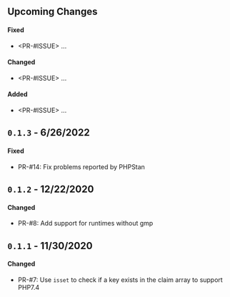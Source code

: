 ## Upcoming Changes

#### Fixed

- <PR-#ISSUE> ...

#### Changed

- <PR-#ISSUE> ...

#### Added

- <PR-#ISSUE> ...

## `0.1.3` - 6/26/2022

#### Fixed

- PR-#14: Fix problems reported by PHPStan

## `0.1.2` - 12/22/2020

#### Changed

- PR-#8: Add support for runtimes without gmp

## `0.1.1` - 11/30/2020

#### Changed

- PR-#7: Use `isset` to check if a key exists in the claim array to support PHP7.4
